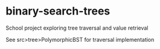 # binary-search-trees
School project exploring tree traversal and value retrieval

See src>tree>PolymorphicBST for traversal implementation
